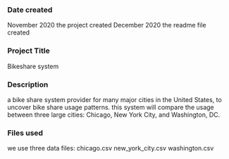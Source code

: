 ### Date created
November 2020 the project created
December 2020 the readme file created

### Project Title
Bikeshare system

### Description
a bike share system provider for many major cities in the United States, to uncover bike share usage patterns. this system will compare the usage between three large cities: Chicago, New York City, and Washington, DC.

### Files used
we use three data files:
chicago.csv
new_york_city.csv
washington.csv
